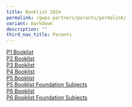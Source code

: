```yaml
---
title: Booklist 2024
permalink: /gwps-partners/parents/permalink/
variant: markdown
description: ""
third_nav_title: Parents
---
```

[P1 Booklist](/files/Booklist%202024/P1_BK_LIST_2024.pdf)<br>
[P2 Booklist](/files/Booklist%202024/P2_BK_LIST_2024.pdf)<br>
[P3 Booklist](/files/Booklist%202024/P3_BK_LIST_2024.pdf)<br>
[P4 Booklist](/files/Booklist%202024/P4_BK_LIST_2024.pdf)<br>
[P5 Booklist](/files/Booklist%202024/P5_BK_LIST_2024.pdf)<br>
[P5 Booklist Foundation Subjects](/files/Booklist%202024/P5__FDN__2024.pdf)<br>
[P6 Booklist](/files/Booklist%202024/P6_BK_LIST_2024.pdf)<br>
[P6 Booklist Foundation Subjects](/files/Booklist%202024/P6__FDN__2024.pdf)